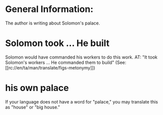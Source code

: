 # General Information:

The author is writing about Solomon's palace.

# Solomon took ... He built

Solomon would have commanded his workers to do this work. AT: "It took Solomon's workers ... He commanded them to build" (See: [[rc://en/ta/man/translate/figs-metonymy]])

# his own palace

If your language does not have a word for "palace," you may translate this as "house" or "big house."

